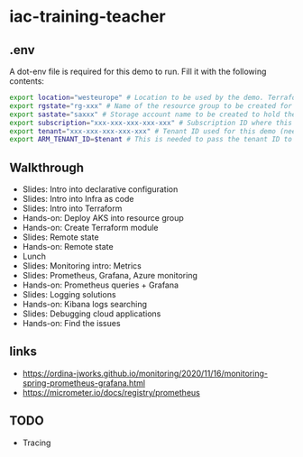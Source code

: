 # iac-training-teacher

## .env

A dot-env file is required for this demo to run. Fill it with the following contents: 

``` bash
export location="westeurope" # Location to be used by the demo. Terraform resources might get created outside of this!
export rgstate="rg-xxx" # Name of the resource group to be created for the storage account below
export sastate="saxxx" # Storage account name to be created to hold the terraform state for this demo
export subscription="xxx-xxx-xxx-xxx-xxx" # Subscription ID where this demo needs to be deployed
export tenant="xxx-xxx-xxx-xxx-xxx" # Tenant ID used for this demo (needed for some TF configuration)
export ARM_TENANT_ID=$tenant # This is needed to pass the tenant ID to the Terraform setup. 
```

## Walkthrough

- Slides: Intro into declarative configuration
- Slides: Intro into Infra as code
- Slides: Intro into Terraform
- Hands-on: Deploy AKS into resource group
- Hands-on: Create Terraform module
- Slides: Remote state
- Hands-on: Remote state
- Lunch
- Slides: Monitoring intro: Metrics
- Slides: Prometheus, Grafana, Azure monitoring
- Hands-on: Prometheus queries + Grafana
- Slides: Logging solutions
- Hands-on: Kibana logs searching
- Slides: Debugging cloud applications
- Hands-on: Find the issues

## links
- https://ordina-jworks.github.io/monitoring/2020/11/16/monitoring-spring-prometheus-grafana.html
- https://micrometer.io/docs/registry/prometheus

## TODO 

- Tracing